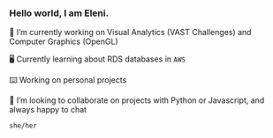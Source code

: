 ### Hello world, I am Eleni.

🔭 I’m currently working on Visual Analytics (VAST Challenges) and Computer Graphics (OpenGL)

🖥 Currently learning about RDS databases in `AWS`

⌨️️ Working on personal projects

🌻 I’m looking to collaborate on projects with Python or Javascript, and always happy to chat

`she/her`

